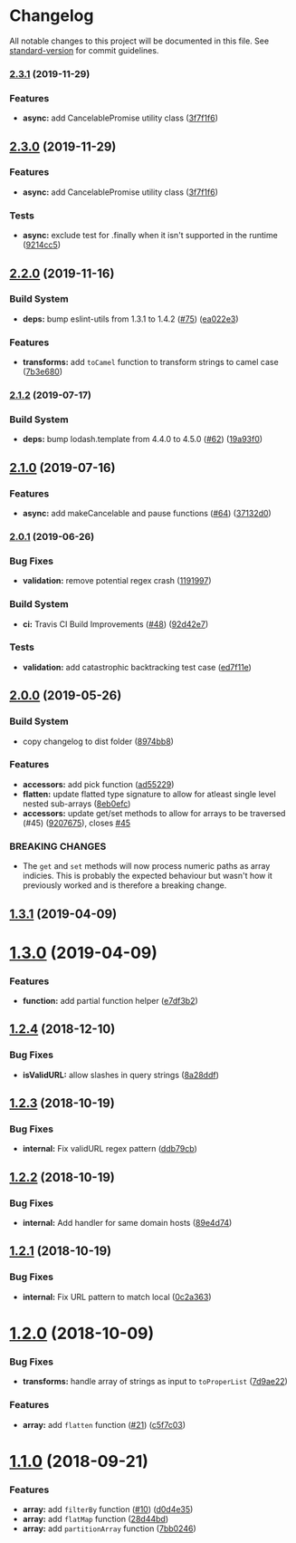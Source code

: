 # Changelog

All notable changes to this project will be documented in this file. See [standard-version](https://github.com/conventional-changelog/standard-version) for commit guidelines.

### [2.3.1](https://github.com/cahilfoley/utils/compare/v2.2.0...v2.3.1) (2019-11-29)

### Features

- **async:** add CancelablePromise utility class ([3f7f1f6](https://github.com/cahilfoley/utils/commit/3f7f1f65d958c6aaf3dde0b25367b36c57044451))

## [2.3.0](https://github.com/cahilfoley/utils/compare/v2.2.0...v2.3.0) (2019-11-29)

### Features

- **async:** add CancelablePromise utility class ([3f7f1f6](https://github.com/cahilfoley/utils/commit/3f7f1f6))

### Tests

- **async:** exclude test for .finally when it isn't supported in the runtime ([9214cc5](https://github.com/cahilfoley/utils/commit/9214cc5))

## [2.2.0](https://github.com/cahilfoley/utils/compare/v2.1.2...v2.2.0) (2019-11-16)

### Build System

- **deps:** bump eslint-utils from 1.3.1 to 1.4.2 ([#75](https://github.com/cahilfoley/utils/issues/75)) ([ea022e3](https://github.com/cahilfoley/utils/commit/ea022e3))

### Features

- **transforms:** add `toCamel` function to transform strings to camel case ([7b3e680](https://github.com/cahilfoley/utils/commit/7b3e680))

### [2.1.2](https://github.com/cahilfoley/utils/compare/v2.1.0...v2.1.2) (2019-07-17)

### Build System

- **deps:** bump lodash.template from 4.4.0 to 4.5.0 ([#62](https://github.com/cahilfoley/utils/issues/62)) ([19a93f0](https://github.com/cahilfoley/utils/commit/19a93f0))

## [2.1.0](https://github.com/cahilfoley/utils/compare/v2.0.1...v2.1.0) (2019-07-16)

### Features

- **async:** add makeCancelable and pause functions ([#64](https://github.com/cahilfoley/utils/issues/64)) ([37132d0](https://github.com/cahilfoley/utils/commit/37132d0))

### [2.0.1](https://github.com/cahilfoley/utils/compare/v2.0.0...v2.0.1) (2019-06-26)

### Bug Fixes

- **validation:** remove potential regex crash ([1191997](https://github.com/cahilfoley/utils/commit/1191997))

### Build System

- **ci:** Travis CI Build Improvements ([#48](https://github.com/cahilfoley/utils/issues/48)) ([92d42e7](https://github.com/cahilfoley/utils/commit/92d42e7))

### Tests

- **validation:** add catastrophic backtracking test case ([ed7f11e](https://github.com/cahilfoley/utils/commit/ed7f11e))

## [2.0.0](https://github.com/cahilfoley/utils/compare/v1.3.1...v2.0.0) (2019-05-26)

### Build System

- copy changelog to dist folder ([8974bb8](https://github.com/cahilfoley/utils/commit/8974bb8))

### Features

- **accessors:** add pick function ([ad55229](https://github.com/cahilfoley/utils/commit/ad55229))
- **flatten:** update flatted type signature to allow for atleast single level nested sub-arrays ([8eb0efc](https://github.com/cahilfoley/utils/commit/8eb0efc))
- **accessors:** update get/set methods to allow for arrays to be traversed (#45) ([9207675](https://github.com/cahilfoley/utils/commit/9207675)), closes [#45](https://github.com/cahilfoley/utils/issues/45)

### BREAKING CHANGES

- The `get` and `set` methods will now process numeric paths as array indicies. This is probably the expected behaviour but wasn't how it previously worked and is therefore a breaking change.

## [1.3.1](https://github.com/cahilfoley/utils/compare/v1.3.0...v1.3.1) (2019-04-09)

# [1.3.0](https://github.com/cahilfoley/utils/compare/v1.2.4...v1.3.0) (2019-04-09)

### Features

- **function:** add partial function helper ([e7df3b2](https://github.com/cahilfoley/utils/commit/e7df3b2))

<a name="1.2.4"></a>

## [1.2.4](https://github.com/cahilfoley/utils/compare/v1.2.3...v1.2.4) (2018-12-10)

### Bug Fixes

- **isValidURL:** allow slashes in query strings ([8a28ddf](https://github.com/cahilfoley/utils/commit/8a28ddf))

<a name="1.2.3"></a>

## [1.2.3](https://github.com/cahilfoley/utils/compare/v1.2.2...v1.2.3) (2018-10-19)

### Bug Fixes

- **internal:** Fix validURL regex pattern ([ddb79cb](https://github.com/cahilfoley/utils/commit/ddb79cb))

<a name="1.2.2"></a>

## [1.2.2](https://github.com/cahilfoley/utils/compare/v1.2.1...v1.2.2) (2018-10-19)

### Bug Fixes

- **internal:** Add handler for same domain hosts ([89e4d74](https://github.com/cahilfoley/utils/commit/89e4d74))

<a name="1.2.1"></a>

## [1.2.1](https://github.com/cahilfoley/utils/compare/v1.2.0...v1.2.1) (2018-10-19)

### Bug Fixes

- **internal:** Fix URL pattern to match local ([0c2a363](https://github.com/cahilfoley/utils/commit/0c2a363))

<a name="1.2.0"></a>

# [1.2.0](https://github.com/cahilfoley/utils/compare/v1.1.0...v1.2.0) (2018-10-09)

### Bug Fixes

- **transforms:** handle array of strings as input to `toProperList` ([7d9ae22](https://github.com/cahilfoley/utils/commit/7d9ae22))

### Features

- **array:** add `flatten` function ([#21](https://github.com/cahilfoley/utils/issues/21)) ([c5f7c03](https://github.com/cahilfoley/utils/commit/c5f7c03))

<a name="1.1.0"></a>

# [1.1.0](https://github.com/cahilfoley/utils/compare/v1.0.5...v1.1.0) (2018-09-21)

### Features

- **array:** add `filterBy` function ([#10](https://github.com/cahilfoley/utils/issues/10)) ([d0d4e35](https://github.com/cahilfoley/utils/commit/d0d4e35))
- **array:** add `flatMap` function ([28d44bd](https://github.com/cahilfoley/utils/commit/28d44bd))
- **array:** add `partitionArray` function ([7bb0246](https://github.com/cahilfoley/utils/commit/7bb0246))

